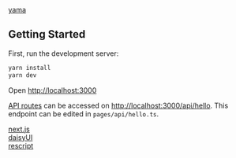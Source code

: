 [yama](https://yama-wryth.vercel.app/)

## Getting Started

First, run the development server:

```bash
yarn install
yarn dev
```

Open [http://localhost:3000](http://localhost:3000)

[API routes](https://nextjs.org/docs/api-routes/introduction) can be accessed on [http://localhost:3000/api/hello](http://localhost:3000/api/hello). This endpoint can be edited in `pages/api/hello.ts`.

[next.js](https://nextjs.org/)  
[daisyUI](https://daisyui.com/)  
[rescript](https://rescript-lang.org/)  
